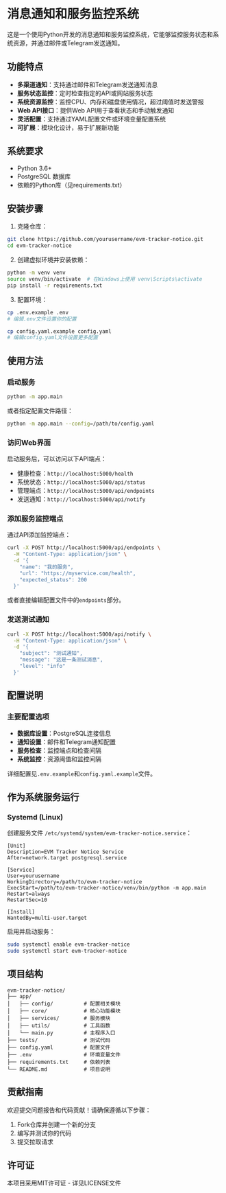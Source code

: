 # 消息通知和服务监控系统

这是一个使用Python开发的消息通知和服务监控系统，它能够监控服务状态和系统资源，并通过邮件或Telegram发送通知。

## 功能特点

- **多渠道通知**：支持通过邮件和Telegram发送通知消息
- **服务状态监控**：定时检查指定的API或网站服务状态
- **系统资源监控**：监控CPU、内存和磁盘使用情况，超过阈值时发送警报
- **Web API接口**：提供Web API用于查看状态和手动触发通知
- **灵活配置**：支持通过YAML配置文件或环境变量配置系统
- **可扩展**：模块化设计，易于扩展新功能

## 系统要求

- Python 3.6+
- PostgreSQL 数据库
- 依赖的Python库（见requirements.txt）

## 安装步骤

1. 克隆仓库：

```bash
git clone https://github.com/yourusername/evm-tracker-notice.git
cd evm-tracker-notice
```

2. 创建虚拟环境并安装依赖：

```bash
python -m venv venv
source venv/bin/activate  # 在Windows上使用 venv\Scripts\activate
pip install -r requirements.txt
```

3. 配置环境：

```bash
cp .env.example .env
# 编辑.env文件设置你的配置

cp config.yaml.example config.yaml
# 编辑config.yaml文件设置更多配置
```

## 使用方法

### 启动服务

```bash
python -m app.main
```

或者指定配置文件路径：

```bash
python -m app.main --config=/path/to/config.yaml
```

### 访问Web界面

启动服务后，可以访问以下API端点：

- 健康检查：`http://localhost:5000/health`
- 系统状态：`http://localhost:5000/api/status`
- 管理端点：`http://localhost:5000/api/endpoints`
- 发送通知：`http://localhost:5000/api/notify`

### 添加服务监控端点

通过API添加监控端点：

```bash
curl -X POST http://localhost:5000/api/endpoints \
  -H "Content-Type: application/json" \
  -d '{
    "name": "我的服务",
    "url": "https://myservice.com/health",
    "expected_status": 200
  }'
```

或者直接编辑配置文件中的`endpoints`部分。

### 发送测试通知

```bash
curl -X POST http://localhost:5000/api/notify \
  -H "Content-Type: application/json" \
  -d '{
    "subject": "测试通知",
    "message": "这是一条测试消息",
    "level": "info"
  }'
```

## 配置说明

### 主要配置选项

- **数据库设置**：PostgreSQL连接信息
- **通知设置**：邮件和Telegram通知配置
- **服务检查**：监控端点和检查间隔
- **系统监控**：资源阈值和监控间隔

详细配置见`.env.example`和`config.yaml.example`文件。

## 作为系统服务运行

### Systemd (Linux)

创建服务文件 `/etc/systemd/system/evm-tracker-notice.service`：

```
[Unit]
Description=EVM Tracker Notice Service
After=network.target postgresql.service

[Service]
User=yourusername
WorkingDirectory=/path/to/evm-tracker-notice
ExecStart=/path/to/evm-tracker-notice/venv/bin/python -m app.main
Restart=always
RestartSec=10

[Install]
WantedBy=multi-user.target
```

启用并启动服务：

```bash
sudo systemctl enable evm-tracker-notice
sudo systemctl start evm-tracker-notice
```

## 项目结构

```
evm-tracker-notice/
├── app/
│   ├── config/          # 配置相关模块
│   ├── core/            # 核心功能模块
│   ├── services/        # 服务模块
│   ├── utils/           # 工具函数
│   └── main.py          # 主程序入口
├── tests/               # 测试代码
├── config.yaml          # 配置文件
├── .env                 # 环境变量文件
├── requirements.txt     # 依赖列表
└── README.md            # 项目说明
```

## 贡献指南

欢迎提交问题报告和代码贡献！请确保遵循以下步骤：

1. Fork仓库并创建一个新的分支
2. 编写并测试你的代码
3. 提交拉取请求

## 许可证

本项目采用MIT许可证 - 详见LICENSE文件 